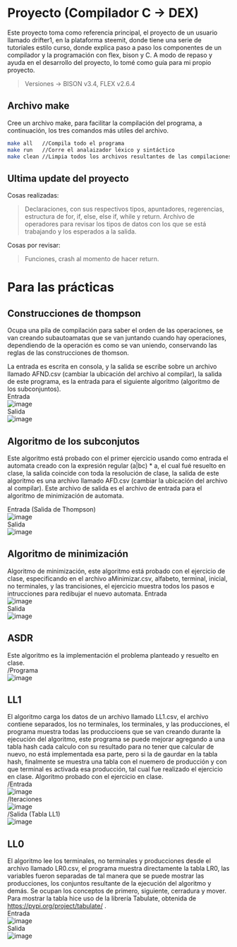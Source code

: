 # Proyecto (Compilador C -> DEX)

Este proyecto toma como referencia principal, el proyecto de un usuario llamado drifter1, en la plataforma steemit, donde tiene una serie de tutoriales estilo curso, donde explica paso a paso los componentes de un compilador y la programación con flex, bison y C. A modo de repaso y ayuda en el desarrollo del proyecto, lo tomé como guía para mi propio proyecto.

> Versiones -> 
> BISON v3.4,
> FLEX v2.6.4


## Archivo make

Cree un archivo make, para facilitar la compilación del programa, a continuación, los tres comandos más utiles del archivo.

```bash
make all   //Compila todo el programa
make run   //Corre el analaizador léxico y sintáctico
make clean //Limpia todos los archivos resultantes de las compilaciones
```

## Ultima update del proyecto

Cosas realizadas:

> Declaraciones, con sus respectivos tipos, apuntadores, regerencias, estructura de for, if, else, else if, while y return. Archivo de operadores para revisar los tipos de datos con los que se está trabajando y los esperados a la salida.


Cosas por revisar:

> Funciones, crash al momento de hacer return.

# Para las prácticas 

## Construcciones de thompson

Ocupa una pila de compilación para saber el orden de las operaciones, se van creando subautoamatas que se van juntando cuando hay operaciones, dependiendo de la operación es como se van uniendo, conservando las reglas de las construcciones de thomson.<br />

La entrada es escrita en consola, y la salida se escribe sobre un archivo llamado AFND.csv (cambiar la ubicación del archivo al compilar), la salida de este programa, es la entrada para el siguiente algoritmo (algoritmo de los subconjuntos).<br />
Entrada <br />
![image](https://user-images.githubusercontent.com/36316073/122655655-aeaea200-d119-11eb-8cb9-db78dd40ebd6.png)
<br />Salida<br />
![image](https://user-images.githubusercontent.com/36316073/122655675-cede6100-d119-11eb-90b3-081c51361e19.png)

## Algoritmo de los subconjutos

Este algoritmo está probado con el primer ejercicio usando como entrada el automata creado con la expresión regular (a|bc) * a, el cual fué resuelto en clase, la salida coincide con toda la resolución de clase, la salida de este algoritmo es una archivo llamado AFD.csv (cambiar la ubicación del archivo al compilar). Este archivo de salida es el archivo de entrada para el algoritmo de minimización de automata.<br />

Entrada (Salida de Thompson)<br />
![image](https://user-images.githubusercontent.com/36316073/122655675-cede6100-d119-11eb-90b3-081c51361e19.png)
<br />Salida<br />
![image](https://user-images.githubusercontent.com/36316073/122655713-2e3c7100-d11a-11eb-8f50-d8af1b645f19.png)
<br />
## Algoritmo de minimización

Algoritmo de minimización, este algoritmo está probado con el ejercicio de clase, especificando en el archivo aMinimizar.csv, alfabeto, terminal, inicial, no terminales, y las trancisiones, el ejercicio muestra todos los pasos e intrucciones para redibujar el nuevo automata.
Entrada<br />
![image](https://user-images.githubusercontent.com/36316073/122655842-59739000-d11b-11eb-95e4-2fe870c8dcb0.png)
<br />Salida<br />
![image](https://user-images.githubusercontent.com/36316073/122655917-e585b780-d11b-11eb-8321-8adc00a52145.png)

## ASDR

Este algoritmo es la implementación el problema planteado y resuelto en clase.
<br />/Programa<br />
![image](https://user-images.githubusercontent.com/36316073/122655943-21b91800-d11c-11eb-9dcd-8321f2f6d982.png)


## LL1

El algoritmo carga los datos de un archivo llamado LL1.csv, el archivo contiene separados, los no terminales, los terminales, y las producciones, el programa muestra todas las produccioens que se van creando durante la ejecución del algoritmo, este programa se puede mejorar agregando a una tabla hash cada calculo con su resultado para no tener que calcular de nuevo, no está implementada esa parte, pero si la de gaurdar en la tabla hash, finalmente se muestra una tabla con el nuemero de producción y con que terminal es activada esa producción, tal cual fue realizado el ejercicio en clase. Algoritmo probado con el ejercicio en clase.
<br />/Entrada<br />
![image](https://user-images.githubusercontent.com/36316073/122655955-41e8d700-d11c-11eb-98af-c00655d87674.png)
<br />/Iteraciones<br />
![image](https://user-images.githubusercontent.com/36316073/122656027-d5220c80-d11c-11eb-9175-66591b145aff.png)
<br />/Salida (Tabla LL1)<br />
![image](https://user-images.githubusercontent.com/36316073/122656043-ee2abd80-d11c-11eb-8c66-a322ad9809e0.png)




## LL0

El algoritmo lee los terminales, no terminales y producciones desde el archivo llamado LR0.csv, el programa muestra directamente la tabla LR0, las variables fueron separadas de tal manera que se puede mostrar las producciones, los conjuntos resultante de la ejecución del algoritmo y demás. Se ocupan los conceptos de primero, siguiente, cerradura y mover. 
Para mostrar la tabla hice uso de la librería Tabulate, obtenida de https://pypi.org/project/tabulate/ . <br />
Entrada <br />
![image](https://user-images.githubusercontent.com/36316073/122655623-58d9fa00-d119-11eb-9d25-dc491d46b4dc.png)
<br />
Salida <br />
![image](https://user-images.githubusercontent.com/36316073/122655408-ab1a1b80-d117-11eb-9fbe-0c87aee6b89c.png)
